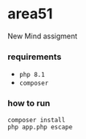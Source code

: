 # area51
New Mind assigment

### requirements
- `php 8.1`
- `composer`

### how to run
```
composer install
php app.php escape
```
